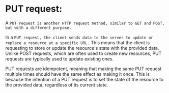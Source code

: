 # **PUT request:**

A `PUT request is another HTTP request method, similar to GET and POST, but with a different purpose.`

In a `PUT request, the client sends data to the server to update or replace a resource at a specific URL.` This means that the client is requesting to store or update the resource's state with the provided data. Unlike POST requests, which are often used to create new resources, PUT requests are typically used to update existing ones.

PUT requests are idempotent, meaning that making the same PUT request multiple times should have the same effect as making it once. This is because the intention of a PUT request is to set the state of the resource to the provided data, regardless of its current state.